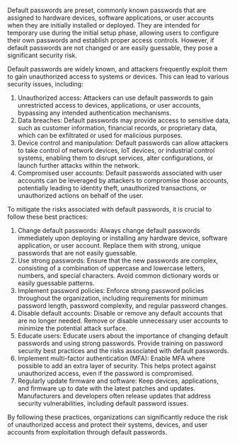 Default passwords are preset, commonly known passwords that are assigned to hardware devices, software applications, or user accounts when they are initially installed or deployed. They are intended for temporary use during the initial setup phase, allowing users to configure their own passwords and establish proper access controls. However, if default passwords are not changed or are easily guessable, they pose a significant security risk.

Default passwords are widely known, and attackers frequently exploit them to gain unauthorized access to systems or devices. This can lead to various security issues, including:

1.  Unauthorized access: Attackers can use default passwords to gain unrestricted access to devices, applications, or user accounts, bypassing any intended authentication mechanisms.
2.  Data breaches: Default passwords may provide access to sensitive data, such as customer information, financial records, or proprietary data, which can be exfiltrated or used for malicious purposes.
3.  Device control and manipulation: Default passwords can allow attackers to take control of network devices, IoT devices, or industrial control systems, enabling them to disrupt services, alter configurations, or launch further attacks within the network.
4.  Compromised user accounts: Default passwords associated with user accounts can be leveraged by attackers to compromise those accounts, potentially leading to identity theft, unauthorized transactions, or unauthorized actions on behalf of the user.

To mitigate the risks associated with default passwords, it is crucial to follow these best practices:

1.  Change default passwords: Always change default passwords immediately upon deploying or installing any hardware device, software application, or user account. Replace them with strong, unique passwords that are not easily guessable.
2.  Use strong passwords: Ensure that the new passwords are complex, consisting of a combination of uppercase and lowercase letters, numbers, and special characters. Avoid common dictionary words or easily guessable patterns.
3.  Implement password policies: Enforce strong password policies throughout the organization, including requirements for minimum password length, password complexity, and regular password changes.
4.  Disable default accounts: Disable or remove any default accounts that are no longer needed. Remove or disable unnecessary user accounts to minimize the potential attack surface.
5.  Educate users: Educate users about the importance of changing default passwords and using strong passwords. Provide training on password security best practices and the risks associated with default passwords.
6.  Implement multi-factor authentication (MFA): Enable MFA where possible to add an extra layer of security. This helps protect against unauthorized access, even if the password is compromised.
7.  Regularly update firmware and software: Keep devices, applications, and firmware up to date with the latest patches and updates. Manufacturers and developers often release updates that address security vulnerabilities, including default password issues.

By following these practices, organizations can significantly reduce the risk of unauthorized access and protect their systems, devices, and user accounts from exploitation through default passwords.